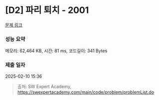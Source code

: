# [D2] 파리 퇴치 - 2001 

[문제 링크](https://swexpertacademy.com/main/code/problem/problemDetail.do?contestProbId=AV5PzOCKAigDFAUq) 

### 성능 요약

메모리: 62,464 KB, 시간: 81 ms, 코드길이: 341 Bytes

### 제출 일자

2025-02-10 15:36



> 출처: SW Expert Academy, https://swexpertacademy.com/main/code/problem/problemList.do